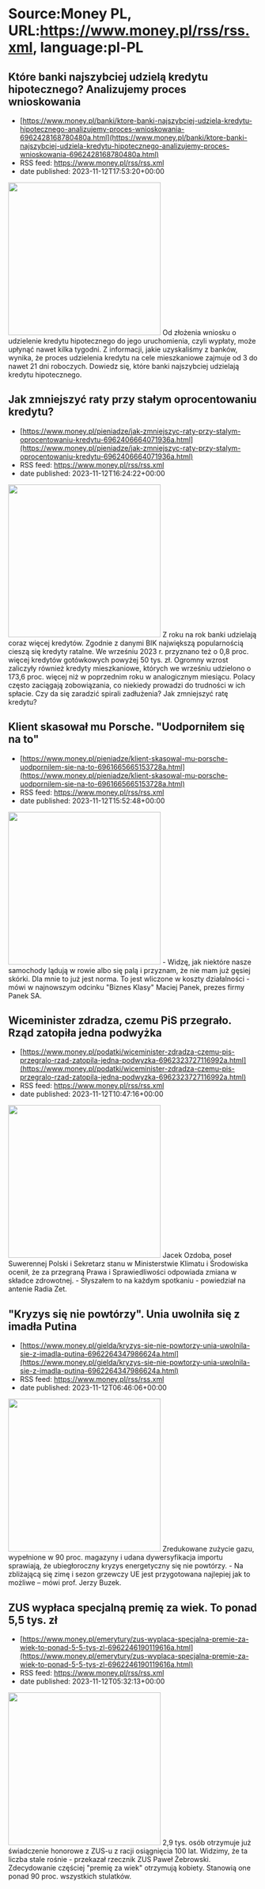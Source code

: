 # Source:Money PL, URL:https://www.money.pl/rss/rss.xml, language:pl-PL

## Które banki najszybciej udzielą kredytu hipotecznego? Analizujemy proces wnioskowania
 - [https://www.money.pl/banki/ktore-banki-najszybciej-udziela-kredytu-hipotecznego-analizujemy-proces-wnioskowania-6962428168780480a.html](https://www.money.pl/banki/ktore-banki-najszybciej-udziela-kredytu-hipotecznego-analizujemy-proces-wnioskowania-6962428168780480a.html)
 - RSS feed: https://www.money.pl/rss/rss.xml
 - date published: 2023-11-12T17:53:20+00:00

<img src="https://i.wpimg.pl/308x/filerepo.grupawp.pl/api/v1/display/embed/bb8bb608-0ee5-4135-848d-74900bec58c6" width="308" /> Od złożenia wniosku o udzielenie kredytu hipotecznego do jego uruchomienia, czyli wypłaty, może upłynąć nawet kilka tygodni. Z informacji, jakie uzyskaliśmy z banków, wynika, że proces udzielenia kredytu na cele mieszkaniowe zajmuje od 3 do nawet 21 dni roboczych. Dowiedz się, które banki najszybciej udzielają kredytu hipotecznego.

## Jak zmniejszyć raty przy stałym oprocentowaniu kredytu?
 - [https://www.money.pl/pieniadze/jak-zmniejszyc-raty-przy-stalym-oprocentowaniu-kredytu-6962406664071936a.html](https://www.money.pl/pieniadze/jak-zmniejszyc-raty-przy-stalym-oprocentowaniu-kredytu-6962406664071936a.html)
 - RSS feed: https://www.money.pl/rss/rss.xml
 - date published: 2023-11-12T16:24:22+00:00

<img src="https://i.wpimg.pl/308x/filerepo.grupawp.pl/api/v1/display/embed/b61f9fb2-5ddc-4f21-b1ba-0d289221a476" width="308" /> Z roku na rok banki udzielają coraz więcej kredytów. Zgodnie z danymi BIK największą popularnością cieszą się kredyty ratalne. We wrześniu 2023 r. przyznano też o 0,8 proc. więcej kredytów gotówkowych powyżej 50 tys. zł. Ogromny wzrost zaliczyły również kredyty mieszkaniowe, których we wrześniu udzielono o 173,6 proc. więcej niż w poprzednim roku w analogicznym miesiącu. Polacy często zaciągają zobowiązania, co niekiedy prowadzi do trudności w ich spłacie. Czy da się zaradzić spirali zadłużenia? Jak zmniejszyć ratę kredytu?

## Klient skasował mu Porsche. "Uodporniłem się na to"
 - [https://www.money.pl/pieniadze/klient-skasowal-mu-porsche-uodpornilem-sie-na-to-6961665665153728a.html](https://www.money.pl/pieniadze/klient-skasowal-mu-porsche-uodpornilem-sie-na-to-6961665665153728a.html)
 - RSS feed: https://www.money.pl/rss/rss.xml
 - date published: 2023-11-12T15:52:48+00:00

<img src="https://i.wpimg.pl/308x/filerepo.grupawp.pl/api/v1/display/embed/1e2222a6-cab3-43d4-8bc3-e7ab0d94c76a" width="308" /> - Widzę, jak niektóre nasze samochody lądują w rowie albo się palą i przyznam, że nie mam już gęsiej skórki. Dla mnie to już jest norma. To jest wliczone w koszty działalności - mówi w najnowszym odcinku "Biznes Klasy" Maciej Panek, prezes firmy Panek SA.

## Wiceminister zdradza, czemu PiS przegrało. Rząd zatopiła jedna podwyżka
 - [https://www.money.pl/podatki/wiceminister-zdradza-czemu-pis-przegralo-rzad-zatopila-jedna-podwyzka-6962323727116992a.html](https://www.money.pl/podatki/wiceminister-zdradza-czemu-pis-przegralo-rzad-zatopila-jedna-podwyzka-6962323727116992a.html)
 - RSS feed: https://www.money.pl/rss/rss.xml
 - date published: 2023-11-12T10:47:16+00:00

<img src="https://i.wpimg.pl/308x/filerepo.grupawp.pl/api/v1/display/embed/2b59d21f-5265-448c-a3ef-08a03df836a0" width="308" /> Jacek Ozdoba, poseł Suwerennej Polski i Sekretarz stanu w Ministerstwie Klimatu i Środowiska ocenił, że za przegraną Prawa i Sprawiedliwości odpowiada zmiana w składce zdrowotnej. - Słyszałem to na każdym spotkaniu - powiedział na antenie Radia Zet.

## "Kryzys się nie powtórzy". Unia uwolniła się z imadła Putina
 - [https://www.money.pl/gielda/kryzys-sie-nie-powtorzy-unia-uwolnila-sie-z-imadla-putina-6962264347986624a.html](https://www.money.pl/gielda/kryzys-sie-nie-powtorzy-unia-uwolnila-sie-z-imadla-putina-6962264347986624a.html)
 - RSS feed: https://www.money.pl/rss/rss.xml
 - date published: 2023-11-12T06:46:06+00:00

<img src="https://i.wpimg.pl/308x/filerepo.grupawp.pl/api/v1/display/embed/ed4578c4-1764-4313-ae20-9ea167c10666" width="308" /> Zredukowane zużycie gazu, wypełnione w 90 proc. magazyny i udana dywersyfikacja importu sprawiają, że ubiegłoroczny kryzys energetyczny się nie powtórzy. - Na zbliżającą się zimę i sezon grzewczy UE jest przygotowana najlepiej jak to możliwe – mówi prof. Jerzy Buzek.

## ZUS wypłaca specjalną premię za wiek. To ponad 5,5 tys. zł
 - [https://www.money.pl/emerytury/zus-wyplaca-specjalna-premie-za-wiek-to-ponad-5-5-tys-zl-6962246190119616a.html](https://www.money.pl/emerytury/zus-wyplaca-specjalna-premie-za-wiek-to-ponad-5-5-tys-zl-6962246190119616a.html)
 - RSS feed: https://www.money.pl/rss/rss.xml
 - date published: 2023-11-12T05:32:13+00:00

<img src="https://i.wpimg.pl/308x/filerepo.grupawp.pl/api/v1/display/embed/73a01552-3a88-464e-8316-8f85028b4b5a" width="308" /> 2,9 tys. osób otrzymuje już świadczenie honorowe z ZUS-u z racji osiągnięcia 100 lat. Widzimy, że ta liczba stale rośnie - przekazał rzecznik ZUS Paweł Żebrowski. Zdecydowanie częściej "premię za wiek" otrzymują kobiety. Stanowią one ponad 90 proc. wszystkich stulatków.

